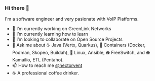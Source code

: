 ### Hi there 👋

I'm a software engineer and very pasionate with VoIP Platforms.   

- 🔭 I’m currently working on GreenLink Networks
- 🌱 I’m currently learning how to learn
- 👯 I’m looking to collaborate on Open Source Projects
- 💬 Ask me about :coffee: Java (Vertx, Quarkus), :whale2: Containers (Docker, Podman, Skopeo, Buildah), :penguin: Linux, Ansible, :phone: FreeSwitch, and :phone: Kamailio, ETL (Pentaho).
- 📫 How to reach me [@hectorvent](https://twitter.com/hectorvent)
- ☕ A professional coffee drinker.
